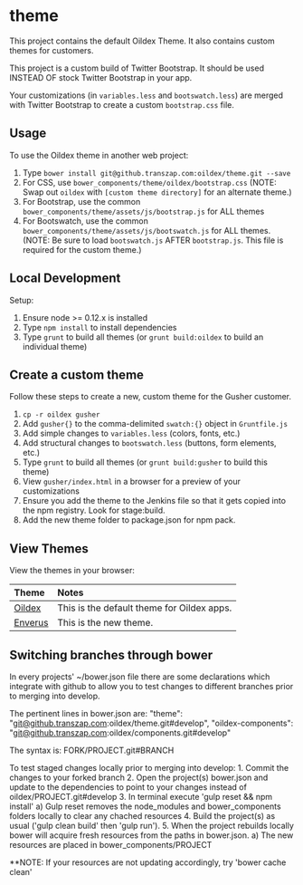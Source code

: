 theme
=====

This project contains the default Oildex Theme. It also contains custom themes for customers.

This project is a custom build of Twitter Bootstrap. It should be used INSTEAD OF stock Twitter Bootstrap in your app.

Your customizations (in `variables.less` and `bootswatch.less`) are merged with Twitter Bootstrap to create a custom `bootstrap.css` file.

## Usage

To use the Oildex theme in another web project:

1. Type `bower install git@github.transzap.com:oildex/theme.git --save`
1. For CSS, use `bower_components/theme/oildex/bootstrap.css` (NOTE: Swap out `oildex` with `[custom theme directory]` for an alternate theme.)
1. For Bootstrap, use the common `bower_components/theme/assets/js/bootstrap.js` for ALL themes
1. For Bootswatch, use the common `bower_components/theme/assets/js/bootswatch.js` for ALL themes. (NOTE: Be sure to load `bootswatch.js` AFTER `bootstrap.js`. This file is required for the custom theme.)


## Local Development

Setup:

1. Ensure node >= 0.12.x is installed
1. Type `npm install` to install dependencies
1. Type `grunt` to build all themes (or `grunt build:oildex` to build an individual theme)

## Create a custom theme

Follow these steps to create a new, custom theme for the Gusher customer.

1. `cp -r oildex gusher`
1. Add `gusher{}` to the comma-delimited `swatch:{}` object in `Gruntfile.js`
1. Add simple changes to `variables.less` (colors, fonts, etc.)
1. Add structural changes to `bootswatch.less` (buttons, form elements, etc.)
1. Type `grunt` to build all themes (or `grunt build:gusher` to build this theme)
1. View `gusher/index.html` in a browser for a preview of your customizations
1. Ensure you add the theme to the Jenkins file so that it gets copied into the npm registry. Look for stage:build.
1. Add the new theme folder to package.json for npm pack.


## View Themes

View the themes in your browser:

| Theme  | Notes |
|:-------|:------|
| [Oildex](oildex/index.html) | This is the default theme for Oildex apps.
| [Enverus](enverus/index.html) | This is the new theme.


## Switching branches through bower

In every projects' ~/bower.json file there are some declarations which integrate
with github to allow you to test changes to different branches prior to merging into develop.

The pertinent lines in bower.json are:
    "theme": "git@github.transzap.com:oildex/theme.git#develop",
    "oildex-components": "git@github.transzap.com:oildex/components.git#develop"

The syntax is: FORK/PROJECT.git#BRANCH

To test staged changes locally prior to merging into develop:
    1. Commit the changes to your forked branch
    2. Open the project(s) bower.json and update to the dependencies to point to your changes instead of oildex/PROJECT.git#develop
    3. In terminal execute 'gulp reset && npm install'
        a) Gulp reset removes the node_modules and bower_components folders locally to clear any chached resources
    4. Build the project(s) as usual ('gulp clean build' then 'gulp run').
    5. When the project rebuilds locally bower will acquire fresh resources from the paths in bower.json.
        a) The new resources are placed in bower_components/PROJECT

**NOTE: If your resources are not updating accordingly, try 'bower cache clean'


